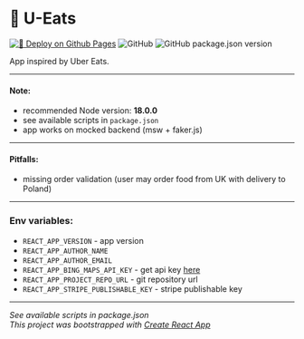 # 🍕 U-Eats

[![🚀 Deploy on Github Pages](https://github.com/deivuss331/u-eats/actions/workflows/deploy-gh-pages.yml/badge.svg?branch=main)](https://github.com/deivuss331/u-eats/actions/workflows/deploy-gh-pages.yml)
![GitHub](https://img.shields.io/github/license/deivuss331/u-eats)
![GitHub package.json version](https://img.shields.io/github/package-json/v/deivuss331/u-eats)

App inspired by Uber Eats.

---

#### Note:
* recommended Node version: **18.0.0**
* see available scripts in `package.json`
* app works on mocked backend (msw + faker.js)

---

#### Pitfalls:

* missing order validation (user may order food from UK with delivery to Poland)

---

### Env variables:
* `REACT_APP_VERSION` - app version
* `REACT_APP_AUTHOR_NAME`
* `REACT_APP_AUTHOR_EMAIL`
* `REACT_APP_BING_MAPS_API_KEY` - get api key [here](https://www.bingmapsportal.com/)
* `REACT_APP_PROJECT_REPO_URL` - git repository url
* `REACT_APP_STRIPE_PUBLISHABLE_KEY` - stripe publishable key

---

_See available scripts in package.json_<br/>
_This project was bootstrapped with [Create React App](https://github.com/facebook/create-react-app)_
